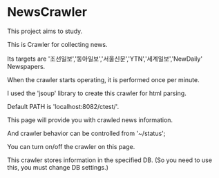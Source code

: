 # NewsCrawler

This project aims to study.

This is Crawler for collecting news.

Its targets are '조선일보','동아일보','서울신문','YTN','세계일보','NewDaily' Newspapers.

When the crawler starts operating, it is performed once per minute.

I used the 'jsoup' library to create this crawler for html parsing.


<!-- How to use -->
Default PATH is 'localhost:8082/ctest/'.

This page will provide you with crawled news information.

And crawler behavior can be controlled from '~/status';

You can turn on/off the crawler on this page.

This crawler stores information in the specified DB.
(So you need to use this, you must change DB settings.)

